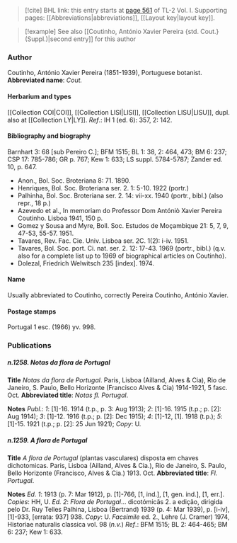 > [!cite] BHL link: this entry starts at [page 561](https://www.biodiversitylibrary.org/page/33120692) of TL-2 Vol. I.
> Supporting pages: [[Abbreviations|abbreviations]], [[Layout key|layout key]].

> [!example] See also [[Coutinho, António Xavier Pereira {std. Cout.} (Suppl.)|second entry]] for this author

### Author

Coutinho, António Xavier Pereira (1851-1939), Portuguese botanist. 
**Abbreviated name**: *Cout.*

#### Herbarium and types

[[Collection COI|COI]], [[Collection LISI|LISI]], [[Collection LISU|LISU]], dupl. also at [[Collection LY|LY]].
*Ref*.: IH 1 (ed. 6): 357, 2: 142.

#### Bibliography and biography

Barnhart 3: 68 \[sub Pereiro C.\]; BFM 1515; BL 1: 38, 2: 464, 473; BM 6: 237; CSP 17: 785-786; GR p. 767; Kew 1: 633; LS suppl. 5784-5787; Zander ed. 10, p. 647.
- Anon., Bol. Soc. Broteriana 8: 71. 1890.
- Henriques, Bol. Soc. Broteriana ser. 2. 1: 5-10. 1922 (portr.)
- Palhinha, Bol. Soc. Broteriana ser. 2. 14: vii-xx. 1940 (portr., bibl.) (also repr., 18 p.)
- Azevedo et al., In memoriam do Professor Dom Antóniò Xavier Pereira Coutinho. Lisboa 1941, 150 p.
- Gomez y Sousa and Myre, Boll. Soc. Estudos de Moçambique 21: 5, 7, 9, 47-53, 55-57. 1951.
- Tavares, Rev. Fac. Cie. Univ. Lisboa ser. 2C. 1(2): i-iv. 1951.
- Tavares, Bol. Soc. port. Ci. nat. ser. 2. 12: 17-43. 1969 (portr., bibl.) (q.v. also for a complete list up to 1969 of biographical articles on Coutinho).
- Dolezal, Friedrich Welwitsch 235 \[index\]. 1974.

#### Name

Usually abbreviated to Coutinho, correctly Pereira Coutinho, António Xavier.

#### Postage stamps

Portugal 1 esc. (1966) yv. 998.

### Publications

##### n.1258. Notas da flora de Portugal

**Title**
*Notas da flora de Portugal*. Paris, Lisboa (Ailland, Alves & Cia), Rio de Janeiro, S. Paulo, Bello Horizonte (Francisco Alves & Cia) 1914-1921, 5 fasc. Oct.
**Abbreviated title**: *Notas fl. Portugal*.

**Notes**
*Publ*.: *1*: \[1\]-16. 1914 (t.p., p. 3: Aug 1913); *2*: \[1\]-16. 1915 (t.p.; p. \[2\]: Aug 1914); *3*: \[1\]-12. 1916 (t.p.; p. \[2\]: Dec 1915); *4*: \[1\]-12, \[1\]. 1918 (t.p.); *5*: \[1\]-15. 1921 (t.p.; p. \[2\]: 25 Jun 1921); *Copy*: U.

##### n.1259. A flora de Portugal

**Title**
*A flora de Portugal* (plantas vasculares) disposta em chaves dichotomicas. Paris, Lisboa (Ailland, Alves & Cia.), Rio de Janeiro, S. Paulo, Bello Horizonte (Francisco, Alves & Cia.) 1913. Oct.
**Abbreviated title**: *Fl. Portugal*.

**Notes**
*Ed. 1*: 1913 (p. 7: Mar 1912), p. \[1\]-766, \[1, ind.\], \[1, gen. ind.\], \[1, err.\]. *Copies*: HH, U.
*Ed. 2*: *Flora de Portugal*... dicotómicãs 2. a edição, dirigida pelo Dr. Ruy Telles Palhina, Lisboa (Bertrand) 1939 (p. 4: Mar 1939), p. \[i-iv\], \[1\]-933, \[errata: 937\] 938. *Copy*: U.
*Facsimile* ed. 2., Lehre (J. Cramer) 1974, Historiae naturalis classica vol. 98 (*n.v.*)
*Ref*.: BFM 1515; BL 2: 464-465; BM 6: 237; Kew 1: 633.

